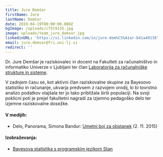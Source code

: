 ```yaml
---
title: Jure Demšar
firstName: Jure
lastName: Demšar
date: 2019-04-19T00:00:00.000Z
bgImage: /uploads/c75t9135.jpg
image: uploads/team_jure_demsar.jpg
linkedinURL: 'https://si.linkedin.com/in/jure-dem%C5%A1ar-b41a49138'
email: jure.demsar@fri.uni-lj.si
redirect: ''
---
```

Dr. Jure Demšar je raziskovalec in docent na Fakulteti za računalništvo in informatiko Univerze v Ljubljani ter član [Laboratorija za računalniške strukture in sisteme](https://www.fri.uni-lj.si/sl/laboratorij/lrss).

V zadnjem času se, kot aktivni član raziskovalne skupine za Bayesovo statistiko in računanje, ukvarja predvsem z razvojem orodij, ki bi tovrstno analizo podatkov olajšala ter jo tako približala širši populaciji. Na svoji poklicni poti je prejel fakultetni nagradi za izjemno pedagoško delo ter izjemne raziskovalne dosežke.

#### V medijih:

* Delo, Panorama, Simona Bandur: [Umetni boj za obstanek](https://www.delo.si/prosti-cas/potovanja/umetni-boj-za-obstanek.html) (2. 11. 2015)

#### Izobraževanja:

* [Bayesova statistika s programskim jezikom Stan](/izobrazevanja/za-podjetja/statisticno_modeliranje_z_bayesovimi_mrezami/)
